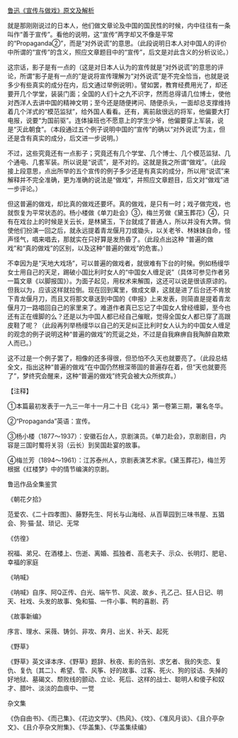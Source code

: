 [鲁迅《宣传与做戏》原文及解析](https://www.vrrw.net/wx/7890.html)

就是那刚刚说过的日本人，他们做文章论及中国的国民性的时候，内中往往有一条叫作“善于宣传”。看他的说明，这“宣传”两字却又不像是平常的“Propaganda②”，而是“对外说谎”的意思。（此段说明日本人对中国人的评价中所谓的“宣传”的含义，照应文章题目中的“宣传”，后文是对此含义的分析议论。）



这宗话，影子是有一点的（这是对日本人认为的宣传就是“对外说谎”的意思的评论，所谓“影子是有一点的”是说将宣传理解为“对外说谎”是不完全恰当，也就是说多少有些真实的成分在内，后文通过举例说明）。譬如罢，教育经费用光了，却还要开几个学堂，装装门面；全国的人们十之九不识字，然而总得请几位博士，使他对西洋人去讲中国的精神文明；至今还是随便拷问、随便杀头，一面却总支撑维持着几个洋式的“模范监狱”，给外国人看看。还有，离前敌很远的将军，他偏要大打电报，说要“为国前驱”。连体操班也不愿意上的学生少爷，他偏要穿上军装，说是“灭此朝食”。（本段通过五个例子说明中国的“宣传”的确以“对外说谎”为主，但还是含有真实的成分，后文进一步说明。）

不过，这些究竟还有一点影子；究竟还有几个学堂、几个博士、几个模范监狱、几个通电、几套军装。所以说是“说谎”，是不对的。这就是我之所谓“做戏”。（此段接上段意思，点出所举的五个宣传的例子多少还是有真实的成分，所以用“说谎”来解释并不完全准确，更为准确的说法是“做戏”，并照应文章题目，后文对“做戏”进一步评论。）

但这普遍的做戏，却比真的做戏还要坏。真的做戏，是只有一时；戏子做完戏，也就恢复为平常状态的。杨小楼做《单刀赴会》③，梅兰芳做《黛玉葬花》④，只有在戏台上的时候是关云长，是林黛玉，下台就成了普通人，所以并没有大弊。倘使他们扮演一回之后，就永远提着青龙偃月刀或锄头，以关老爷、林妹妹自命，怪声怪气，唱来唱去，那就实在只好算是发热昏了。（此段点出这种 “普遍的做戏”和“真的做戏”的区别，以及这种“普遍的做戏”的危害。）

不幸因为是“天地大戏场”，可以普遍的做戏者，就很难有下台的时候。例如杨缦华女士用自己的天足，踢破小国比利时女人的“中国女人缠足说”（具体可参见作者另一篇文章《以脚报国》）。为面子起见，用权术来解围，这还可以说是很该原谅的。但我以为，应该这样就拉倒。现在回到寓里，做成文章，这就是进了后台还不肯放下青龙偃月刀，而且又将那文章送到中国的《申报》上来发表，则简直是提着青龙偃月刀一路唱回自己的家里来了。难道作者真已忘记了中国女人曾经缠脚，至今也还有正在缠脚的么？还是以为中国人都已经自己催眠，觉得全国女人都已穿了高跟皮鞋了呢？（此段再列举杨缦华以自己的天足纠正比利时女人认为的中国女人缠足的观念的例子说明这种“普遍的做戏”的荒诞之处，不过是自我麻痹自我陶醉自欺欺人而已。）

这不过是一个例子罢了，相像的还多得很，但恐怕不久天也就要亮了。（此段总结全文，指出这种“普遍的做戏”在中国仍然根深蒂固的普遍存在着，但“天也就要亮了”，梦终究会醒来，这种“普遍的做戏”终究会被大众所摈弃。）





【注释】

①本篇最初发表于一九三一年十一月二十日《北斗》第一卷第三期，署名冬华。

②“Propaganda”英语：宣传。

③杨小楼（1877～1937）：安徽石台人，京剧演员。《单刀赴会》，京剧剧目，内容是三国时蜀将关羽（云长）到吴国赴宴的故事。

④梅兰芳（1894～1961）：江苏泰州人，京剧表演艺术家。《黛玉葬花》，梅兰芳根据《红楼梦》中的情节编演的京剧。

鲁迅作品全集鉴赏

《朝花夕拾》

范爱农、《二十四孝图》、藤野先生、阿长与山海经、从百草园到三味书屋、五猖会、狗·猫·鼠、琐记、无常

《仿徨》

祝福、弟兄、在酒楼上、伤逝、离婚、孤独者、高老夫子、示众、长明灯、肥皂、幸福的家庭

《呐喊》

《呐喊》自序、阿Q正传、白光、端午节、风波、故乡、孔乙己、狂人日记、明天、社戏、头发的故事、兔和猫、一件小事、鸭的喜剧、药

《故事新编》

序言、理水、采薇、铸剑、非攻、奔月、出关、补天、起死

《野草》

《野草》英文译本序、《野草》题辞、秋夜、影的告别、求乞者、我的失恋、复仇、复仇〔其二〕、希望、雪、风筝、好的故事、过客、死火、狗的驳诘、失掉的好地狱、墓碣文、颓败线的颤动、立论、死后、这样的战士、聪明人和傻子和奴才、腊叶、淡淡的血痕中、一觉

杂文集

《伪自由书》、《而己集》、《花边文学》、《热风》、《坟》、《准风月谈》、《且介亭杂文》、《且介亭杂文附集》、《华盖集》、《华盖集续编》

